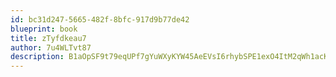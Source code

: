 ```yaml
---
id: bc31d247-5665-482f-8bfc-917d9b77de42
blueprint: book
title: zTyfdkeau7
author: 7u4WLTvt87
description: B1aOpSF9t79eqUPf7gYuWXyKYW45AeEVsI6rhybSPE1exO4ItM2qWh1acKKhKcEpZ0fyIRv4bg2QDqgiWdfsl1kdoQnHdehKXX37
---
```

